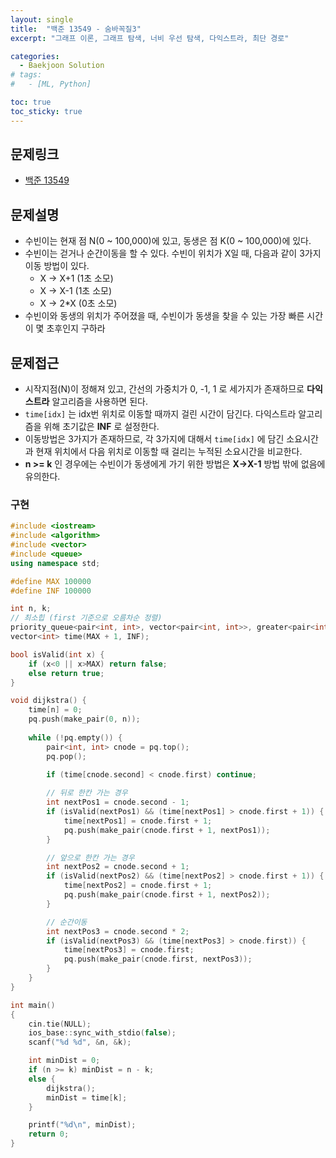 ```yaml
---
layout: single
title:  "백준 13549 - 숨바꼭질3"
excerpt: "그래프 이론, 그래프 탐색, 너비 우선 탐색, 다익스트라, 최단 경로"

categories:
  - Baekjoon Solution
# tags:
#   - [ML, Python]

toc: true
toc_sticky: true
---
```


## 문제링크
- [백준 13549](https://www.acmicpc.net/problem/13549)

## 문제설명
- 수빈이는 현재 점 N(0 ~ 100,000)에 있고, 동생은 점 K(0 ~ 100,000)에 있다. 
- 수빈이는 걷거나 순간이동을 할 수 있다. 수빈이 위치가 X일 때, 다음과 같이 3가지 이동 방법이 있다.
    - X -> X+1 (1초 소모)
    - X -> X-1 (1초 소모)
    - X -> 2*X (0초 소모)
- 수빈이와 동생의 위치가 주어졌을 때, 수빈이가 동생을 찾을 수 있는 가장 빠른 시간이 몇 초후인지 구하라

## 문제접근
- 시작지점(N)이 정해져 있고, 간선의 가중치가 0, -1, 1 로 세가지가 존재하므로 **다익스트라** 알고리즘을 사용하면 된다.
- `time[idx]` 는 idx번 위치로 이동할 때까지 걸린 시간이 담긴다. 다익스트라 알고리즘을 위해 초기값은 **INF** 로 설정한다.
- 이동방법은 3가지가 존재하므로, 각 3가지에 대해서 `time[idx]` 에 담긴 소요시간과 현재 위치에서 다음 위치로 이동할 때 걸리는 누적된 소요시간을 비교한다.
- **n >= k** 인 경우에는 수빈이가 동생에게 가기 위한 방법은 **X->X-1** 방법 밖에 없음에 유의한다.

### 구현
```c++
#include <iostream>
#include <algorithm>
#include <vector>
#include <queue>
using namespace std;

#define MAX 100000
#define INF 100000

int n, k;
// 최소힙 (first 기준으로 오름차순 정렬)
priority_queue<pair<int, int>, vector<pair<int, int>>, greater<pair<int, int>>> pq;
vector<int> time(MAX + 1, INF);

bool isValid(int x) {
	if (x<0 || x>MAX) return false;
	else return true;
}

void dijkstra() {
	time[n] = 0;
	pq.push(make_pair(0, n));
	
	while (!pq.empty()) {
		pair<int, int> cnode = pq.top();
		pq.pop();

		if (time[cnode.second] < cnode.first) continue;
		 
		// 뒤로 한칸 가는 경우
		int nextPos1 = cnode.second - 1;
		if (isValid(nextPos1) && (time[nextPos1] > cnode.first + 1)) {
			time[nextPos1] = cnode.first + 1;
			pq.push(make_pair(cnode.first + 1, nextPos1));
		}

		// 앞으로 한칸 가는 경우
		int nextPos2 = cnode.second + 1;
		if (isValid(nextPos2) && (time[nextPos2] > cnode.first + 1)) {
			time[nextPos2] = cnode.first + 1;
			pq.push(make_pair(cnode.first + 1, nextPos2));
		}

		// 순간이동
		int nextPos3 = cnode.second * 2;
		if (isValid(nextPos3) && (time[nextPos3] > cnode.first)) {
			time[nextPos3] = cnode.first;
			pq.push(make_pair(cnode.first, nextPos3));
		}
	}
}

int main()
{
	cin.tie(NULL);
	ios_base::sync_with_stdio(false);
	scanf("%d %d", &n, &k);

	int minDist = 0;
	if (n >= k) minDist = n - k;
	else {
		dijkstra();
		minDist = time[k];
	}

	printf("%d\n", minDist);
	return 0;
}
```
